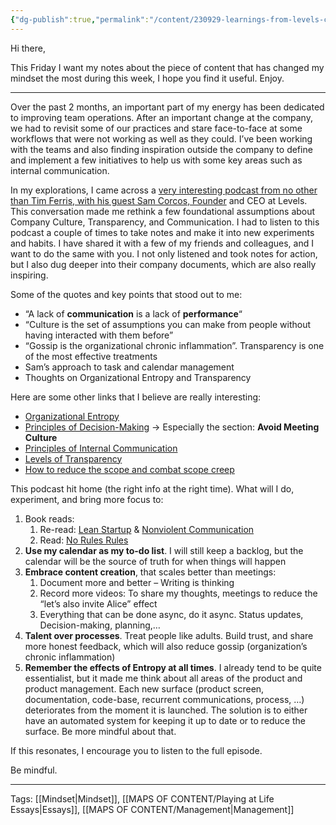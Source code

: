 ```yaml
---
{"dg-publish":true,"permalink":"/content/230929-learnings-from-levels-company-operations/"}
---
```


Hi there,

This Friday I want my notes about the piece of content that has changed my mindset the most during this week, I hope you find it useful. Enjoy.

---

Over the past 2 months, an important part of my energy has been dedicated to improving team operations. After an important change at the company, we had to revisit some of our practices and stare face-to-face at some workflows that were not working as well as they could. I’ve been working with the teams and also finding inspiration outside the company to define and implement a few initiatives to help us with some key areas such as internal communication.

In my explorations, I came across a [very interesting podcast from no other than Tim Ferris, with his guest Sam Corcos, Founder](https://tim.blog/2023/09/20/sam-corcos/) and CEO at Levels. This conversation made me rethink a few foundational assumptions about Company Culture, Transparency, and Communication. I had to listen to this podcast a couple of times to take notes and make it into new experiments and habits. I have shared it with a few of my friends and colleagues, and I want to do the same with you. I not only listened and took notes for action, but I also dug deeper into their company documents, which are also really inspiring.

Some of the quotes and key points that stood out to me:

- “A lack of **communication** is a lack of **performance**“
- “Culture is the set of assumptions you can make from people without having interacted with them before”
- “Gossip is the organizational chronic inflammation”. Transparency is one of the most effective treatments
- Sam’s approach to task and calendar management
- Thoughts on Organizational Entropy and Transparency

Here are some other links that I believe are really interesting:

- [Organizational Entropy](https://levelshealth.notion.site/Organizational-Entropy-June-2022-825374de27034027939ce325b57ee00f)
- [Principles of Decision-Making](https://levelshealth.notion.site/Principles-of-Decision-Making-October-2021-e6c8a50683da4ced867eaa25d72a9301) -> Especially the section: **Avoid Meeting Culture**
- [Principles of Internal Communication](https://levelshealth.notion.site/Principles-of-Internal-Communications-Comms-August-2020-b9004960bd254d1b8ec5d36ca9ccac9a)
- [Levels of Transparency](https://levelshealth.notion.site/Levels-Transparency-Strategy-Build-in-Public-February-2021-bacc540449f540278735394977879e7f)
- [How to reduce the scope and combat scope creep](https://levelshealth.notion.site/How-to-Reduce-Scope-and-Combat-Scope-Creep-1b40ac5455c9439296e185565363edc2)

This podcast hit home (the right info at the right time). What will I do, experiment, and bring more focus to:

1. Book reads:
    1. Re-read: [Lean Startup](https://amzn.to/466FjbJ) & [Nonviolent Communication](https://amzn.to/45jaq2A)
    2. Read: [No Rules Rules](https://amzn.to/466FjbJ)
2. **Use my calendar as my to-do list**. I will still keep a backlog, but the calendar will be the source of truth for when things will happen
3. **Embrace content creation**, that scales better than meetings:
    1. Document more and better – Writing is thinking
    2. Record more videos: To share my thoughts, meetings to reduce the “let’s also invite Alice” effect
    3. Everything that can be done async, do it async. Status updates, Decision-making, planning,…
4. **Talent over processes**. Treat people like adults. Build trust, and share more honest feedback, which will also reduce gossip (organization’s chronic inflammation)
5. **Remember the effects of Entropy at all times**. I already tend to be quite essentialist, but it made me think about all areas of the product and product management. Each new surface (product screen, documentation, code-base, recurrent communications, process, …) deteriorates from the moment it is launched. The solution is to either have an automated system for keeping it up to date or to reduce the surface. Be more mindful about that.

If this resonates, I encourage you to listen to the full episode.

Be mindful.

---
Tags: [[Mindset\|Mindset]], [[MAPS OF CONTENT/Playing at Life Essays\|Essays]], [[MAPS OF CONTENT/Management\|Management]]
